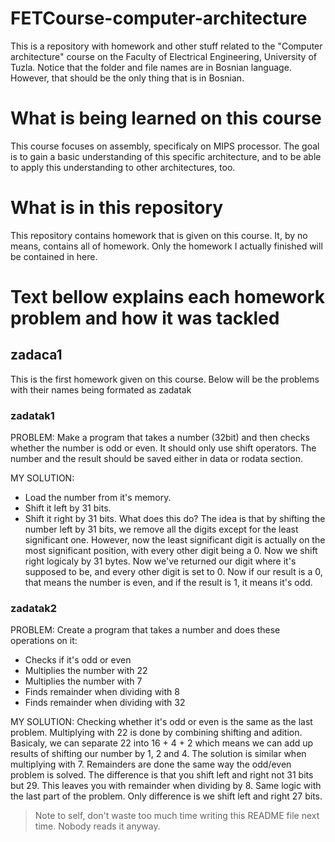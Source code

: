 # FETCourse-computer-architecture
This is a repository with homework and other stuff related to the "Computer architecture"
course on the Faculty of Electrical Engineering, University of Tuzla. Notice that the folder and file names
are in Bosnian language. However, that should be the only thing that is in Bosnian.
# What is being learned on this course
This course focuses on assembly, specificaly on MIPS processor. The goal is to gain a basic understanding of
this specific architecture, and to be able to apply this understanding to other architectures, too.
# What is in this repository
This repository contains homework that is given on this course. It, by no means, contains all of homework. Only the homework
I actually finished will be contained in here.
# Text bellow explains each homework problem and how it was tackled
## zadaca1
This is the first homework given on this course. Below will be the problems with their names being formated as zadatak<number>
### zadatak1
PROBLEM: Make a program that takes a number (32bit) and then checks whether the number is odd or even. It should only use shift operators.
The number and the result should be saved either in data or rodata section.  

MY SOLUTION:
- Load the number from it's memory.
- Shift it left by 31 bits.
- Shift it right by 31 bits.
What does this do? The idea is that by shifting the number left by 31 bits, we remove all the digits except for the least significant one. However, now
the least significant digit is actually on the most significant position, with every other digit being a 0. Now we shift right logicaly by 31 bytes. Now
we've returned our digit where it's supposed to be, and every other digit is set to 0. Now if our result is a 0, that means the number is even, and if
the result is 1, it means it's odd.
### zadatak2
PROBLEM: Create a program that takes a number and does these operations on it:
- Checks if it's odd or even
- Multiplies the number with 22
- Multiplies the number with 7
- Finds remainder when dividing with 8
- Finds remainder when dividing with 32  
  
MY SOLUTION: Checking whether it's odd or even is the same as the last problem. Multiplying with 22 is done by combining shifting and adition. Basicaly, we
can separate 22 into 16 + 4 + 2 which means we can add up results of shifting our number by 1, 2 and 4. The solution is similar when multiplying with 7.
Remainders are done the same way the odd/even problem is solved. The difference is that you shift left and right not 31 bits but 29. This leaves you with
remainder when dividing by 8. Same logic with the last part of the problem. Only difference is we shift left and right 27 bits.

> Note to self, don't waste too much time writing this README file next time. Nobody reads it anyway.

